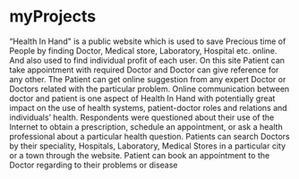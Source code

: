 # myProjects
“Health In Hand" is a public website which is used to save Precious time of People by 
finding Doctor, Medical store, Laboratory, Hospital etc. online. And also used to find individual
profit of each user. On this site Patient can take appointment with required Doctor and Doctor 
can give reference for any other. The Patient can get online suggestion from any expert Doctor or 
Doctors related with the particular problem.
Online communication between doctor and patient is one aspect of Health In Hand with 
potentially great impact on the use of health systems, patient-doctor roles and relations and 
individuals’ health. Respondents were questioned about their use of the Internet to obtain a 
prescription, schedule an appointment, or ask a health professional about a particular health 
question. Patients can search Doctors by their speciality, Hospitals, Laboratory, Medical Stores 
in a particular city or a town through the website. Patient can book an appointment to the Doctor 
regarding to their problems or disease
